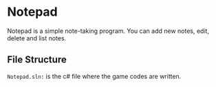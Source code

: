 # Notepad   
Notepad is a simple note-taking program. You can add new notes, edit, delete and list notes.

## File Structure
`Notepad.sln:` is the c# file where the game codes are written.
